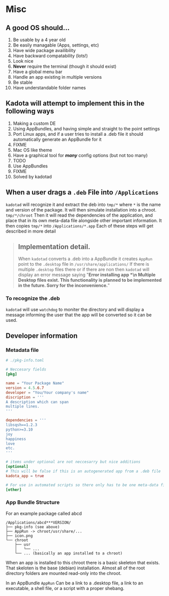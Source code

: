 # Misc

## A good OS should...
1. Be usable by a 4 year old
2. Be easily managable (Apps, settings, etc)
3. Have wide package availibility
4. Have backward compatability (lots!)
5. Look nice
6. **Never** require the terminal (though it should exist)
7. Have a global menu bar
8. Handle an app existing in multiple versions
9. Be stable
10. Have understandable folder names

## Kadota will attempt to implement this in the following ways
1. Making a custom DE
2. Using AppBundles, and having simple and straight to the point settings
3. Port Linux apps, and if a user tries to install a .deb file it should automatically generate an AppBundle for it
4. FIXME
5. Mac OS like theme
6. Have a graphical tool for ***many*** config options (but not too many)
7. TODO
8. Use AppBundles
9. FIXME
10. Solved by kadotad


## When a user drags a ```.deb``` File into ```/Applications```

```kadotad``` will recognize it and extract the deb into ```tmp/*``` where ```*``` is the name and
version of the package. It will then simulate installation into a chroot. ```tmp/*/chroot``` Then it
will read the dependencies of the application, and place that in its own meta-data file alongside
other important information. It then copies ```tmp/*``` into ```/Applications/*.app``` Each of these
steps will get described in more detail

> ## **Implementation detail.**
> When ```kadotad``` converts a .deb into a AppBundle it creates ```AppRun``` point to the ```.desktop```
> file in ```/usr/share/applications/``` If there is multiple ```.desktop``` files there or if there
> are non then ```kadotad``` will display an error message saying "**Error installing app *\n Multiple
> Desktop files exist. This functionality is planned to be implemented in the future. Sorry for the
> inconvenience.**"

### To recognize the .deb
```kadotad``` will use ```watchdog``` to moniter  the directory and will display a message informing
the user that the app will be converted so it can be used.


## Developer information

### Metadata file
```toml
# ./pkg-info.toml

# Neccesary fields
[pkg]

name = "Your Package Name"
version = 4.5.6.7
developer = "You/Your company's name"
discription = '''
A description which can span
multiple lines.
'''

dependencies = '''
libsqsh==1.2.3
python>=3.10
joy
happiness
love
etc.
'''

# items under optional are not neccesarry but nice additions
[optional]
# This will be false if this is an autogenerated app from a .deb file
kadota_app = true

# For use in automated scripts so there only has to be one meta-data file
[other]
```

### App Bundle Structure
For an example package called abcd
```
/Applications/abcd***VERSION/
├── pkg-info (see above)
├── AppRun -> chroot/usr/share/...
├── icon.png
└── chroot
	├── usr
	│	└── ...
	└── ... (basically an app installed to a chroot)
```

When an app is installed to this chroot there is a basic skeleton that exists.
That skeloten is the base (debian) installation. Almost all of the root directory folders are
mounted read-only into the chroot.

In an AppBundle ```AppRun``` Can be a link to a .desktop file, a link to an executable, a shell file,
or a script with a proper shebang.